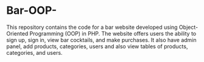 # Bar-OOP-
This repository contains the code for a bar website developed using Object-Oriented Programming (OOP) in PHP. The website offers users the ability to sign up, sign in, view bar cocktails, and make purchases.  It also have admin panel, add products, categories, users and also view tables of products, categories, and users.
